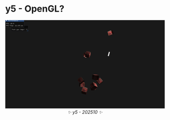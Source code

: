 # y5 - OpenGL?

<p align="center">
  <img src="doc/y5-demo-202510.png" alt="OpenGL" width="600"/>
  <br/>
  <em>✨ y5 - 202510 ✨</em>
</p>
